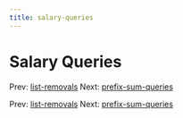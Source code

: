 ```yaml
---
title: salary-queries
---
```




# Salary Queries

Prev: [list-removals](list-removals.md) Next:
[prefix-sum-queries](prefix-sum-queries.md)

Prev: [list-removals](list-removals.md) Next:
[prefix-sum-queries](prefix-sum-queries.md)
